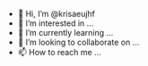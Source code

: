- 👋 Hi, I’m @krisaeujhf
- 👀 I’m interested in ...
- 🌱 I’m currently learning ...
- 💞️ I’m looking to collaborate on ...
- 📫 How to reach me ...

<!---
krisaeujhf/krisaeujhf is a ✨ special ✨ repository because its `README.md` (this file) appears on your GitHub profile.
You can click the Preview link to take a look at your changes.
--->
